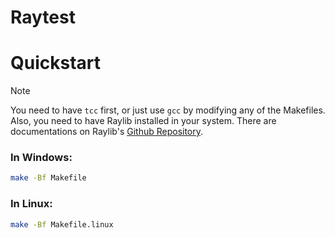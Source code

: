 # Raytest

# Quickstart
> [!NOTE]
> You need to have `tcc` first, or just use `gcc` by modifying any of the Makefiles.
> Also, you need to have Raylib installed in your system. There are documentations on Raylib's [Github Repository](https://github.com/raysan5/raylib).

### In Windows:
```sh
make -Bf Makefile
```

### In Linux:
```sh
make -Bf Makefile.linux
```
